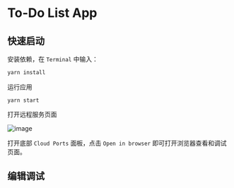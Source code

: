 # To-Do List App

## 快速启动

安装依赖，在 `Terminal` 中输入：
``` bash
yarn install
```

运行应用
```
yarn start
```

打开远程服务页面

![image](https://code.byted.org/ide/demo-python-flask/uploads/ba898fc076a261c7958c6e0ab51fa541/image.png)

打开底部 `Cloud Ports` 面板，点击 `Open in browser` 即可打开浏览器查看和调试页面。


## 编辑调试
